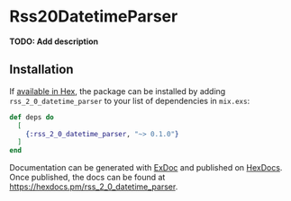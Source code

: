 # Rss20DatetimeParser

**TODO: Add description**

## Installation

If [available in Hex](https://hex.pm/docs/publish), the package can be installed
by adding `rss_2_0_datetime_parser` to your list of dependencies in `mix.exs`:

```elixir
def deps do
  [
    {:rss_2_0_datetime_parser, "~> 0.1.0"}
  ]
end
```

Documentation can be generated with [ExDoc](https://github.com/elixir-lang/ex_doc)
and published on [HexDocs](https://hexdocs.pm). Once published, the docs can
be found at <https://hexdocs.pm/rss_2_0_datetime_parser>.

